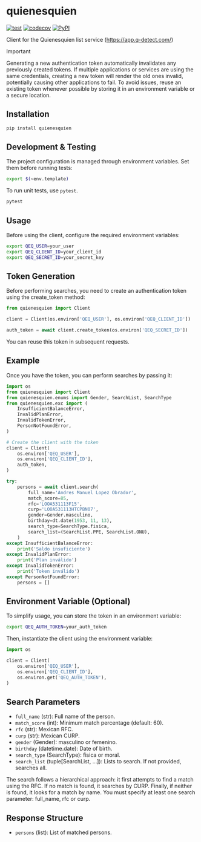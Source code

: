 # quienesquien

[![test](https://github.com/cuenca-mx/quienesquien-python/workflows/test/badge.svg)](https://github.com/cuenca-mx/quienesquien-python/actions?query=workflow%3Atest)
[![codecov](https://codecov.io/gh/cuenca-mx/quienesquien-python/branch/master/graph/badge.svg)](https://codecov.io/gh/cuenca-mx/quienesquien-python)
[![PyPI](https://img.shields.io/pypi/v/quienesquien.svg)](https://pypi.org/project/quienesquien/)

Client for the Quienesquien list service (https://app.q-detect.com/)

> [!IMPORTANT]
> Generating a new authentication token automatically invalidates any previously created tokens.
> If multiple applications or services are using the same credentials, creating a new token will render the old ones invalid, potentially causing other applications to fail.
> To avoid issues, reuse an existing token whenever possible by storing it in an environment variable or a secure location.

## Installation

```bash
pip install quienesquien
```

## Development & Testing

The project configuration is managed through environment variables. Set them before running tests:
```bash
export $(<env.template)
```

To run unit tests, use `pytest`.
```bash
pytest
```

## Usage

Before using the client, configure the required environment variables:
```bash
export QEQ_USER=your_user
export QEQ_CLIENT_ID=your_client_id
export QEQ_SECRET_ID=your_secret_key
```

## Token Generation

Before performing searches, you need to create an authentication token using the create_token method:

```python
from quienesquien import Client

client = Client(os.environ['QEQ_USER'], os.environ['QEQ_CLIENT_ID'])

auth_token = await client.create_token(os.environ['QEQ_SECRET_ID'])
```

You can reuse this token in subsequent requests.

## Example

Once you have the token, you can perform searches by passing it:

```python
import os
from quienesquien import Client
from quienesquien.enums import Gender, SearchList, SearchType
from quienesquien.exc import (
    InsufficientBalanceError,
    InvalidPlanError,
    InvalidTokenError,
    PersonNotFoundError,
)

# Create the client with the token
client = Client(
    os.environ['QEQ_USER'],
    os.environ['QEQ_CLIENT_ID'],
    auth_token,
)

try:
    persons = await client.search(
        full_name='Andres Manuel Lopez Obrador',
        match_score=85,
        rfc='LOOA531113F15',
        curp='LOOA531113HTCPBN07',
        gender=Gender.masculino,
        birthday=dt.date(1953, 11, 13),
        search_type=SearchType.fisica,
        search_list=(SearchList.PPE, SearchList.ONU),
    )
except InsufficientBalanceError:
    print('Saldo insuficiente')
except InvalidPlanError:
    print('Plan inválido')
except InvalidTokenError:
    print('Token inválido')
except PersonNotFoundError:
    persons = []
```

## Environment Variable (Optional)

To simplify usage, you can store the token in an environment variable:

```bash
export QEQ_AUTH_TOKEN=your_auth_token
```

Then, instantiate the client using the environment variable:

```python
import os

client = Client(
    os.environ['QEQ_USER'],
    os.environ['QEQ_CLIENT_ID'],
    os.environ.get('QEQ_AUTH_TOKEN'),
)
```

## Search Parameters
- `full_name` (str): Full name of the person.
- `match_score` (int): Minimum match percentage (default: 60).
- `rfc` (str): Mexican RFC.
- `curp` (str): Mexican CURP.
- `gender` (Gender): masculino or femenino.
- `birthday` (datetime.date): Date of birth.
- `search_type` (SearchType): fisica or moral.
- `search_list` (tuple[SearchList, ...]): Lists to search.
    If not provided, searches all.

The search follows a hierarchical approach: it first attempts to find a match using the RFC.
If no match is found, it searches by CURP. Finally, if neither is found, it looks for a match by name.
You must specify at least one search parameter: full_name, rfc or curp.

## Response Structure
- `persons` (list): List of matched persons.

